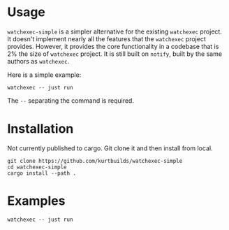 # Usage

`watchexec-simple` is a simpler alternative for the existing `watchexec` project. It doesn't implement nearly 
all the features that the `watchexec` project provides. However, it provides the core functionality in a codebase
that is 2% the size of `watchexec` project. It is still built on `notify`, built by the same authors as `watchexec`.

Here is a simple example:

    watchexec -- just run

The `--` separating the command is required.

# Installation

Not currently published to cargo. Git clone it and then install from local.

    git clone https://github.com/kurtbuilds/watchexec-simple
    cd watchexec-simple
    cargo install --path .

# Examples

    watchexec -- just run
